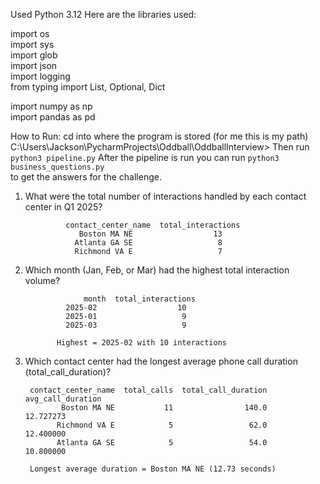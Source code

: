 Used Python 3.12
Here are the libraries used:

import os                   
import sys                
import glob                
import json                
import logging             
from typing import List, Optional, Dict 

import numpy as np         
import pandas as pd        



How to Run:
cd into where the program is stored 
(for me this is my path) C:\Users\Jackson\PycharmProjects\Oddball\OddballInterview> 
Then run ```python3 pipeline.py``` 
After the pipeline is run you can run ```python3 business_questions.py```   
to get the answers for the challenge.

1) What were the total number of interactions handled by each contact center in Q1 2025?
   
                contact_center_name  total_interactions
                   Boston MA NE                  13
                  Atlanta GA SE                   8
                  Richmond VA E                   7 
3) Which month (Jan, Feb, or Mar) had the highest total interaction volume?
   
                    month  total_interactions
                2025-02                  10
                2025-01                   9
                2025-03                   9
      
              Highest = 2025-02 with 10 interactions

5) Which contact center had the longest average phone call duration (total_call_duration)?

        contact_center_name  total_calls  total_call_duration  avg_call_duration
               Boston MA NE           11                140.0          12.727273
              Richmond VA E            5                 62.0          12.400000
              Atlanta GA SE            5                 54.0          10.800000
        
        Longest average duration = Boston MA NE (12.73 seconds)

